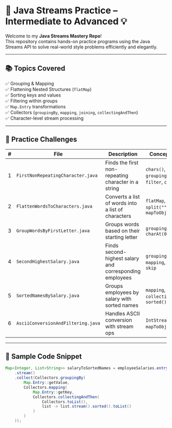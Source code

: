 # 🚀 Java Streams Practice – Intermediate to Advanced 💡

Welcome to my **Java Streams Mastery Repo**!  
This repository contains hands-on practice programs using the Java Streams API to solve real-world style problems efficiently and elegantly.

---

## 📚 Topics Covered

✅ Grouping & Mapping  
✅ Flattening Nested Structures (`flatMap`)  
✅ Sorting keys and values  
✅ Filtering within groups  
✅ `Map.Entry` transformations  
✅ Collectors (`groupingBy`, `mapping`, `joining`, `collectingAndThen`)  
✅ Character-level stream processing  

---

## 💼 Practice Challenges

| #  | File                                 | Description                                      | Concepts Used                                   |
|----|--------------------------------------|--------------------------------------------------|-------------------------------------------------|
| 1  | `FirstNonRepeatingCharacter.java`    | Finds the first non-repeating character in a string | `chars()`, `groupingBy`, `filter`, `counting()` |
| 2  | `FlattenWordsToCharacters.java`      | Converts a list of words into a list of characters | `flatMap`, `split("")`, `mapToObj()`            |
| 3  | `GroupWordsByFirstLetter.java`       | Groups words based on their starting letter        | `groupingBy`, `charAt(0)`                        |
| 4  | `SecondHighestSalary.java`           | Finds second-highest salary and corresponding employees | `groupingBy`, `mapping`, `sorted`, `skip`    |
| 5  | `SortedNamesBySalary.java`           | Groups employees by salary with sorted names       | `mapping`, `collectingAndThen`, `sorted()`      |
| 6  | `AsciiConversionAndFiltering.java`   | Handles ASCII conversion with stream ops           | `IntStream`, `mapToObj`, `chars()`              |

---

## 🧠 Sample Code Snippet

```java
Map<Integer, List<String>> salaryToSortedNames = employeeSalaries.entrySet()
    .stream()
    .collect(Collectors.groupingBy(
        Map.Entry::getValue,
        Collectors.mapping(
            Map.Entry::getKey,
            Collectors.collectingAndThen(
                Collectors.toList(),
                list -> list.stream().sorted().toList()
            )
        )
    ));
